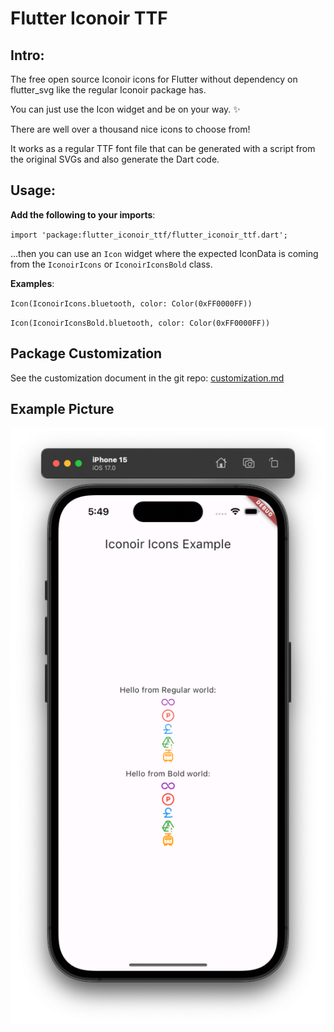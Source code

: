 # Flutter Iconoir TTF


## Intro:
The free open source Iconoir icons for Flutter without dependency on flutter_svg like the regular Iconoir package has.

You can just use the Icon widget and be on your way. ✨

There are well over a thousand nice icons to choose from!

It works as a regular TTF font file that can be generated with a script from the original SVGs and also generate the Dart code.


## Usage:

**Add the following to your imports**:

`import 'package:flutter_iconoir_ttf/flutter_iconoir_ttf.dart';`

...then you can use an `Icon` widget where the expected IconData is coming from the `IconoirIcons` or `IconoirIconsBold` class.

**Examples**:

`Icon(IconoirIcons.bluetooth, color: Color(0xFF0000FF))`

`Icon(IconoirIconsBold.bluetooth, color: Color(0xFF0000FF))`

## Package Customization

See the customization document in the git repo:
[customization.md](https://github.com/aakhil-kassim/flutter_iconoir_ttf/doc/customization.md)


## Example Picture

<img src="https://github.com/aakhil-kassim/flutter_iconoir_ttf/raw/main/doc/example.png" alt="Example main.dart screen" />